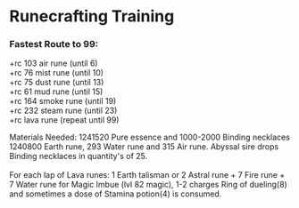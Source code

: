 # Runecrafting Training

### Fastest Route to 99:

\+rc 103 air rune (until 6) \
\+rc 76 mist rune (until 10) \
\+rc 75 dust rune (until 13) \
\+rc 61 mud rune (until 15) \
\+rc 164 smoke rune (until 19) \
\+rc 232 steam rune (until 23) \
\+rc lava rune (repeat until 99)

Materials Needed: 1241520 Pure essence and 1000-2000 Binding necklaces \
1240800 Earth rune, 293 Water rune and 315 Air rune. Abyssal sire drops Binding necklaces in quantity's of 25.\
\
For each lap of Lava runes: 1 Earth talisman or 2 Astral rune + 7 Fire rune + 7 Water rune for Magic Imbue (lvl 82 magic), 1-2 charges Ring of dueling(8) and sometimes a dose of Stamina potion(4) is consumed.
